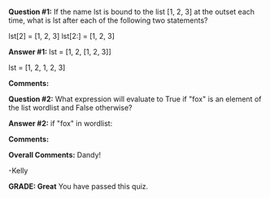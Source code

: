﻿**Question #1:**
If the name lst is bound to the list [1, 2, 3] at the outset each time, what is lst after each of the following two statements?

lst[2] = [1, 2, 3]
lst[2:] = [1, 2, 3]

**Answer #1:**
lst = [1, 2, [1, 2, 3]]

lst = [1, 2, 1, 2, 3]

**Comments:**

**Question #2:**
What expression will evaluate to True if "fox" is an element of the list wordlist and False otherwise?

**Answer #2:**
if "fox" in wordlist:

**Comments:**

**Overall Comments:**
 Dandy!

-Kelly

**GRADE: Great**
 You have passed this quiz.
